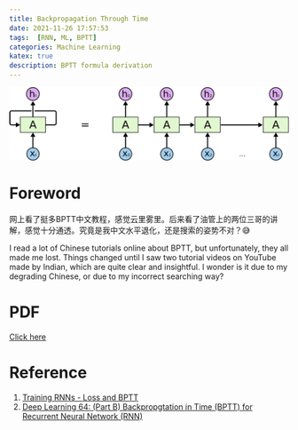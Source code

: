 ```yaml
---
title: Backpropagation Through Time
date: 2021-11-26 17:57:53
tags:  [RNN, ML, BPTT]
categories: Machine Learning
katex: true
description: BPTT formula derivation
---
```


![BPTT](/images/BPTT/cover.png)

<!--more-->

# Foreword
网上看了挺多BPTT中文教程，感觉云里雾里。后来看了油管上的两位三哥的讲解，感觉十分通透。究竟是我中文水平退化，还是搜索的姿势不对？😅

I read a lot of Chinese tutorials online about BPTT, but unfortunately, they all made me lost. Things changed until I saw two tutorial videos  on YouTube made by Indian, which are quite clear and insightful. I wonder is it due to my degrading Chinese, or due to my incorrect searching way?

# PDF
[Click here](/notebook/BPTT.pdf)

# Reference
1. [Training RNNs - Loss and BPTT](https://www.youtube.com/watch?v=RrB605Mbpic)
2. [Deep Learning 64: (Part B) Backpropgtation in Time (BPTT) for Recurrent Neural Network (RNN)](https://www.youtube.com/watch?v=phOVApJHjsU)

